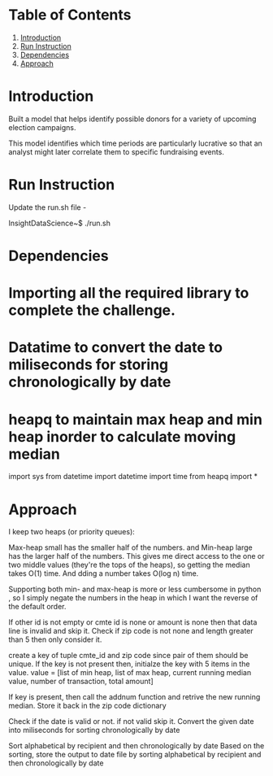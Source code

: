 # Table of Contents
1. [Introduction](README.md#introduction)
2. [Run Instruction](README.md#Run-Instruction)
3. [Dependencies](README.md#Dependencies)
4. [Approach](README.md#Approach)



# Introduction
Built a model that helps identify possible donors for a variety of upcoming election campaigns. 

This model identifies which time periods are particularly lucrative so that an analyst might later correlate them to specific fundraising events.

# Run Instruction
Update the run.sh file - 

InsightDataScience~$ ./run.sh




# Dependencies

# Importing all the required library to complete the challenge.
# Datatime to convert the date to miliseconds for storing chronologically by date
# heapq to maintain max heap and min heap inorder to calculate moving median

import sys
from datetime import datetime
import time
from heapq import *


# Approach

I keep two heaps (or priority queues):

Max-heap small has the smaller half of the numbers. and Min-heap large has the larger half of the numbers.
This gives me direct access to the one or two middle values (they're the tops of the heaps), so getting the median takes O(1) time. And dding a number takes O(log n) time.

Supporting both min- and max-heap is more or less cumbersome in python , so I simply negate the numbers in the heap in which I want the reverse of the default order.

If other id is not empty or cmte id is none or amount is none then that data line is invalid and skip it.
Check if zip code is not none and length greater than 5 then only consider it.

create a key of tuple cmte_id and zip code since pair of them should be unique.
If the key is not present then, initialze the key with 5 items in the value.
value = [list of min heap, list of max heap, current running median value, number of transaction, total amount]

If key is present, then call the addnum function and retrive the new running median. Store it back in the zip code dictionary


Check if the date is valid or not. if not valid skip it.
Convert the given date into miliseconds for sorting chronologically by date

Sort alphabetical by recipient and then chronologically by date
Based on the sorting, store the output to date file by sorting alphabetical by recipient and then chronologically by date

